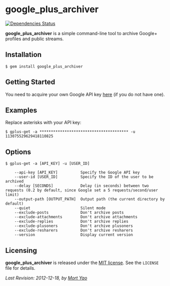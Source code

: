 # google_plus_archiver

[![Dependencies Status](https://gemnasium.com/soimort/google_plus_archiver.png)](https://gemnasium.com/soimort/google_plus_archiver)

__google_plus_archiver__ is a simple command-line tool to archive Google+ profiles and public streams.

## Installation

    $ gem install google_plus_archiver

## Getting Started

You need to acquire your own Google API key [here](https://code.google.com/apis/console#access) (if you do not have one).

## Examples

Replace asterisks with your API key:

    $ gplus-get -a *************************************** -u 113075529629418110825

## Options

    $ gplus-get -a [API_KEY] -u [USER_ID]

        --api-key [API_KEY]          Specify the Google API key
        --user-id [USER_ID]          Specify the ID of the user to be archived
        --delay [SECONDS]            Delay (in seconds) between two requests (0.2 by default, since Google set a 5 requests/second/user limit)
        --output-path [OUTPUT_PATH]  Output path (the current directory by default)
        --quiet                      Silent mode
        --exclude-posts              Don't archive posts
        --exclude-attachments        Don't archive attachments
        --exclude-replies            Don't archive replies
        --exclude-plusoners          Don't archive plusoners
        --exclude-resharers          Don't archive resharers
        --version                    Display current version

## Licensing

__google_plus_archiver__ is released under the [MIT license](http://www.opensource.org/licenses/mit-license.php). See the `LICENSE` file for details.

_Last Revision: 2012-12-18, by [Mort Yao](http://www.soimort.org/)_
